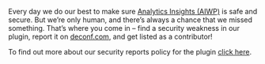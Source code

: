 Every day we do our best to make sure [Analytics Insights (AIWP)](https://deconf.com/analytics-insights/) is safe and secure. But we’re only human, and there’s always a chance that we missed something. That’s where you come in – find a security weakness in our plugin, report it on [deconf.com](https://deconf.com/contact/), and get listed as a contributor!

To find out more about our security reports policy for the plugin [click here](https://deconf.com/security/).
